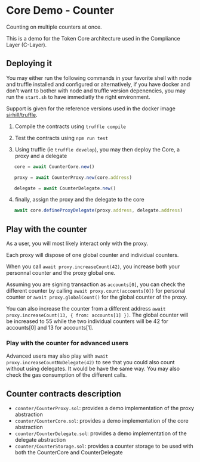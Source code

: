 # Core Demo - Counter

Counting on multiple counters at once.

This is a demo for the Token Core architecture used in the Compliance Layer (C-Layer).

## Deploying it

You may either run the following commands in your favorite shell with node and truffle installed and configured or alternatively, if you have docker and don't want to bother with node and truffle version depenencies, you may run the `start.sh` to have immediatly the right environment.

Support is given for the reference versions used in the docker image [sirhill/truffle](https://cloud.docker.com/u/sirhill/repository/docker/sirhill/truffle).

1. Compile the contracts using `truffle compile`
2. Test the contracts using `npm run test`

3. Using truffle (ie `truffle develop`), you may then deploy the Core, a proxy and a delegate

```javascript
   core = await CounterCore.new()

   proxy = await CounterProxy.new(core.address)

   delegate = await CounterDelegate.new()
```

4. finally, assign the proxy and the delegate to the core
```javascript
   await core.defineProxyDelegate(proxy.address, delegate.address)
```

## Play with the counter

As a user, you will most likely interact only with the proxy.

Each proxy will dispose of one global counter and individual counters.

When you call `await proxy.increaseCount(42)`, you increase both your personnal counter and the proxy global one.

Assuming you are signing transaction as `accounts[0]`, you can check the different counter by calling `await proxy.count(accounts[0])` for personal counter or `await proxy.globalCount()` for the global counter of the proxy.

You can also increase the counter from a different address `await proxy.increaseCount(13, { from: accounts[1] })`. The global counter will be increased to 55 while the two individual counters will be 42 for accounts[0] and 13 for accounts[1].


### Play with the counter for advanced users

Advanced users may also play with `await proxy.increaseCountNoDelegate(42)` to see that you could also count without using delegates. It would be have the same way. You may also check the gas consumption of the different calls.


## Counter contracts description

- `connter/CounterProxy.sol`: provides a demo implementation of the proxy abstraction
- `counter/CounterCore.sol`: provides a demo implementation of the core abstraction
- `counter/CounterDelegate.sol`: provides a demo implementation of the delegate abstraction
- `counter/CounterStorage.sol`: provides a counter storage to be used with both the CounterCore and CounterDelegate
